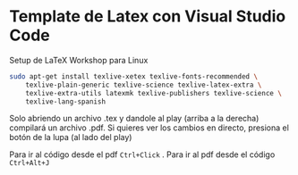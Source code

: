 # Template de Latex con Visual Studio Code

Setup de LaTeX Workshop para Linux

```sh
sudo apt-get install texlive-xetex texlive-fonts-recommended \
    texlive-plain-generic texlive-science texlive-latex-extra \
    texlive-extra-utils latexmk texlive-publishers texlive-science \
    texlive-lang-spanish
```

Solo abriendo un archivo .tex y dandole al play (arriba a la derecha) compilará un archivo .pdf. Si quieres ver los cambios en directo, presiona el botón de la lupa (al lado del play)

Para ir al código desde el pdf `Ctrl+Click` . Para ir al pdf desde el código `Ctrl+Alt+J`